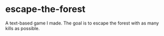 # escape-the-forest
A text-based game I made.
The goal is to escape the forest with as many kills as possible.
